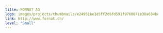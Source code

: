 ```yaml
---
title: FORNAT AG
logo: images/projects/thumbnails/e24951be1e5ff2d6fd591f9760871e38a684bed0.png.150x50_q85.png
link: http://www.fornat.ch/
level: "Small"
---
```

